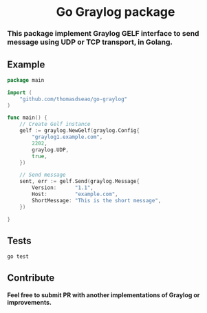 <h1 align="center">Go Graylog package</h1>

### This package implement Graylog GELF interface to send message using UDP or TCP transport, in Golang.


## Example

```go
package main

import (
	"github.com/thomasdseao/go-graylog"
)

func main() {
	// Create Gelf instance
	gelf := graylog.NewGelf(graylog.Config{
		"graylog1.example.com",
		2202,
		graylog.UDP,
		true,
	})

	// Send message
	sent, err := gelf.Send(graylog.Message{
		Version:      "1.1",
		Host:         "example.com",
		ShortMessage: "This is the short message",
	})

}
```

## Tests
```
go test
```

## Contribute
#### Feel free to submit PR with another implementations of Graylog or improvements.